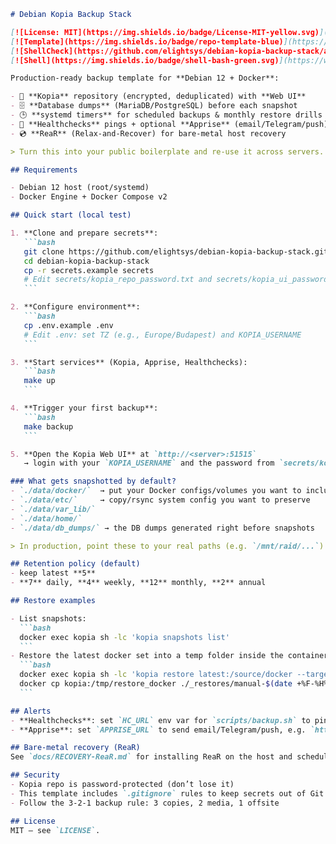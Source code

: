 ````markdown
# Debian Kopia Backup Stack

[![License: MIT](https://img.shields.io/badge/License-MIT-yellow.svg)](https://opensource.org/licenses/MIT)
[![Template](https://img.shields.io/badge/repo-template-blue)](https://github.com/elightsys/debian-kopia-backup-stack/generate)
[![ShellCheck](https://github.com/elightsys/debian-kopia-backup-stack/actions/workflows/shellcheck.yml/badge.svg)](https://github.com/elightsys/debian-kopia-backup-stack/actions/workflows/shellcheck.yml)
[![Shell](https://img.shields.io/badge/shell-bash-green.svg)](https://www.gnu.org/software/bash/)

Production-ready backup template for **Debian 12 + Docker**:

- 🔐 **Kopia** repository (encrypted, deduplicated) with **Web UI**
- 🗄️ **Database dumps** (MariaDB/PostgreSQL) before each snapshot
- 🕒 **systemd timers** for scheduled backups & monthly restore drills
- 🚨 **Healthchecks** pings + optional **Apprise** (email/Telegram/push)
- 💿 **ReaR** (Relax‑and‑Recover) for bare‑metal host recovery

> Turn this into your public boilerplate and re-use it across servers.

## Requirements

- Debian 12 host (root/systemd)
- Docker Engine + Docker Compose v2

## Quick start (local test)

1. **Clone and prepare secrets**:
   ```bash
   git clone https://github.com/elightsys/debian-kopia-backup-stack.git
   cd debian-kopia-backup-stack
   cp -r secrets.example secrets
   # Edit secrets/kopia_repo_password.txt and secrets/kopia_ui_password.txt
   ```

2. **Configure environment**:
   ```bash
   cp .env.example .env
   # Edit .env: set TZ (e.g., Europe/Budapest) and KOPIA_USERNAME
   ```

3. **Start services** (Kopia, Apprise, Healthchecks):
   ```bash
   make up
   ```

4. **Trigger your first backup**:
   ```bash
   make backup
   ```

5. **Open the Kopia Web UI** at `http://<server>:51515`  
   → login with your `KOPIA_USERNAME` and the password from `secrets/kopia_ui_password.txt`.

### What gets snapshotted by default?
- `./data/docker/`  → put your Docker configs/volumes you want to include
- `./data/etc/`     → copy/rsync system config you want to preserve
- `./data/var_lib/`
- `./data/home/`
- `./data/db_dumps/` → the DB dumps generated right before snapshots

> In production, point these to your real paths (e.g. `/mnt/raid/...`).

## Retention policy (default)
- keep latest **5**
- **7** daily, **4** weekly, **12** monthly, **2** annual

## Restore examples

- List snapshots:
  ```bash
  docker exec kopia sh -lc 'kopia snapshots list'
  ```
- Restore the latest docker set into a temp folder inside the container:
  ```bash
  docker exec kopia sh -lc 'kopia restore latest:/source/docker --target /tmp/restore_docker'
  docker cp kopia:/tmp/restore_docker ./_restores/manual-$(date +%F-%H%M)
  ```

## Alerts
- **Healthchecks**: set `HC_URL` env var for `scripts/backup.sh` to ping on success/failure
- **Apprise**: set `APPRISE_URL` to send email/Telegram/push, e.g. `http://apprise:8008/notify?tag=email,telegram`

## Bare‑metal recovery (ReaR)
See `docs/RECOVERY-ReaR.md` for installing ReaR on the host and scheduling weekly ISO + NETFS backups.

## Security
- Kopia repo is password-protected (don’t lose it)
- This template includes `.gitignore` rules to keep secrets out of Git
- Follow the 3‑2‑1 backup rule: 3 copies, 2 media, 1 offsite

## License
MIT — see `LICENSE`.
